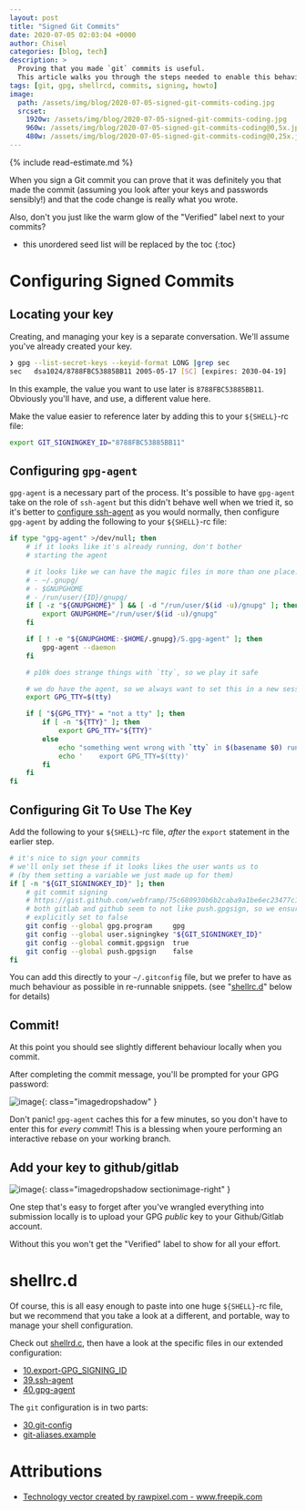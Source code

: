 ```yaml
---
layout: post
title: "Signed Git Commits"
date: 2020-07-05 02:03:04 +0000
author: Chisel
categories: [blog, tech]
description: >
  Proving that you made `git` commits is useful.
  This article walks you through the steps needed to enable this behaviour.
tags: [git, gpg, shellrcd, commits, signing, howto]
image:
  path: /assets/img/blog/2020-07-05-signed-git-commits-coding.jpg
  srcset:
    1920w: /assets/img/blog/2020-07-05-signed-git-commits-coding.jpg
    960w: /assets/img/blog/2020-07-05-signed-git-commits-coding@0,5x.jpg
    480w: /assets/img/blog/2020-07-05-signed-git-commits-coding@0,25x.jpg
---
```


{% include read-estimate.md %}

When you sign a Git commit you can prove that it was definitely you that made
the commit (assuming you look after your keys and passwords sensibly!) and that
the code change is really what you wrote.

Also, don't you just like the warm glow of the "Verified" label next to your commits?

<!--more-->

- this unordered seed list will be replaced by the toc
  {:toc}

# Configuring Signed Commits

## Locating your key

Creating, and managing your key is a separate conversation. We'll assume you've
already created your key.

```sh
❯ gpg --list-secret-keys --keyid-format LONG |grep sec
sec   dsa1024/8788FBC53885BB11 2005-05-17 [SC] [expires: 2030-04-19]
```

In this example, the value you want to use later is `8788FBC53885BB11`.
Obviously you'll have, and use, a different value here.

Make the value easier to reference later by adding this to your `${SHELL}`-rc
file:

```sh
export GIT_SIGNINGKEY_ID="8788FBC53885BB11"
```

## Configuring `gpg-agent`

`gpg-agent` is a necessary part of the process. It's possible to have
`gpg-agent` take on the role of `ssh-agent` but this didn't behave well when we
tried it, so it's better to [configure ssh-agent](https://github.com/chizmw/shellrcd-extras-chizcw/blob/extras/chizcw/_agnostic/39.ssh-agent)
as you would normally, then configure `gpg-agent` by adding the following to
your `${SHELL}`-rc file:

```sh
if type "gpg-agent" >/dev/null; then
    # if it looks like it's already running, don't bother
    # starting the agent

    # it looks like we can have the magic files in more than one place:
    # - ~/.gnupg/
    # - $GNUPGHOME
    # - /run/user/{ID}/gnupg/
    if [ -z "${GNUPGHOME}" ] && [ -d "/run/user/$(id -u)/gnupg" ]; then
        export GNUPGHOME="/run/user/$(id -u)/gnupg"
    fi

    if [ ! -e "${GNUPGHOME:-$HOME/.gnupg}/S.gpg-agent" ]; then
        gpg-agent --daemon
    fi

    # p10k does strange things with `tty`, so we play it safe

    # we do have the agent, so we always want to set this in a new session
    export GPG_TTY=$(tty)

    if [ "${GPG_TTY}" = "not a tty" ]; then
        if [ -n "${TTY}" ]; then
            export GPG_TTY="${TTY}"
        else
            echo "something went wrong with `tty` in $(basename $0) run this: "
            echo '    export GPG_TTY=$(tty)'
        fi
    fi
fi
```

## Configuring Git To Use The Key

Add the following to your `${SHELL}`-rc file, _after_ the `export` statement in
the earlier step.

```sh
# it's nice to sign your commits
# we'll only set these if it looks likes the user wants us to
# (by them setting a variable we just made up for them)
if [ -n "${GIT_SIGNINGKEY_ID}" ]; then
    # git commit signing
    # https://gist.github.com/webframp/75c680930b6b2caba9a1be6ec23477c1
    # both gitlab and github seem to not like push.gpgsign, so we ensure that's
    # explicitly set to false
    git config --global gpg.program     gpg
    git config --global user.signingkey "${GIT_SIGNINGKEY_ID}"
    git config --global commit.gpgsign  true
    git config --global push.gpgsign    false
fi
```

You can add this directly to your `~/.gitconfig` file, but we prefer to have as
much behaviour as possible in re-runnable snippets. (see
"[shellrc.d](#shellrcd)" below for details)

## Commit!

At this point you should see slightly different behaviour locally when you commit.

After completing the commit message, you'll be prompted for your GPG password:

![image](/assets/img/blog/2020-07-05-signed-git-commits-git-signing-prompt.png){: class="imagedropshadow" }

Don't panic! `gpg-agent` caches this for a few minutes, so you don't have to
enter this for _every commit_! This is a blessing when youre performing an
interactive rebase on your working branch.

## Add your key to github/gitlab

![image](/assets/img/blog/2020-07-05-signed-git-commits-signed-commits.png){: class="imagedropshadow sectionimage-right" }

One step that's easy to forget after you've wrangled everything into submission
locally is to upload your GPG _public_ key to your Github/Gitlab account.

Without this you won't get the "Verified" label to show for all your effort.

# shellrc.d

Of course, this is all easy enough to paste into one huge `${SHELL}`-rc file,
but we recommend that you take a look at a different, and portable, way to
manage your shell configuration.

Check out
[shellrd.c](https://github.com/chizmw/shellrcd/blob/master/README.md),
then have a look at the specific files in our extended configuration:

- [10.export-GPG_SIGNING_ID](https://github.com/chizmw/shellrcd-extras-chizcw/blob/extras/chizcw/_agnostic/10.export-GPG_SIGNING_ID)
- [39.ssh-agent](https://github.com/chizmw/shellrcd-extras-chizcw/blob/extras/chizcw/_agnostic/39.ssh-agent)
- [40.gpg-agent](https://github.com/chizmw/shellrcd-extras-chizcw/blob/extras/chizcw/_agnostic/40.gpg-agent)

The `git` configuration is in two parts:

- [30.git-config](https://github.com/chizmw/shellrcd-extras-chizcw/blob/extras/chizcw/_agnostic/30.git-config)
- [git-aliases.example](https://github.com/chizmw/shellrcd-extras-chizcw/blob/extras/chizcw/_shared/git-aliases.example#L87)

# Attributions

- <a href="https://www.freepik.com/free-photos-vectors/technology">Technology vector created by rawpixel.com - www.freepik.com</a>
